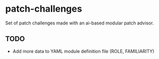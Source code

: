 # patch-challenges
Set of patch challenges made with an ai-based modular patch advisor.


## TODO

- Add more data to YAML module definition file (ROLE, FAMILIARITY)